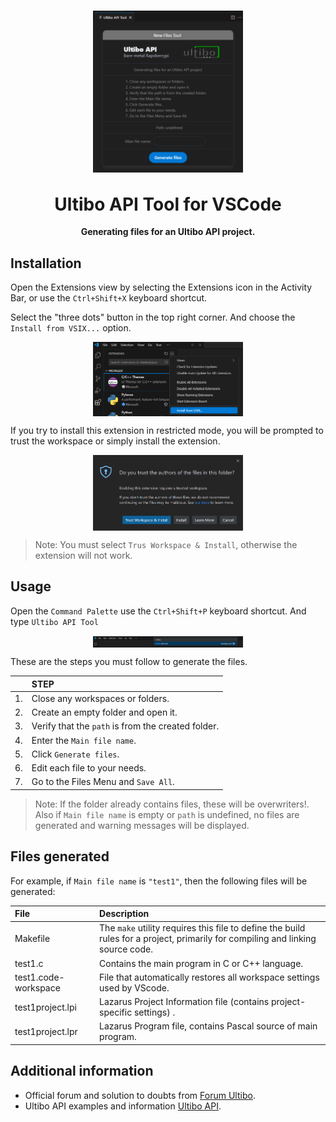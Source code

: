 <h1 align="center">
    <img align="center" src="img/main.png" width="240px" alt="UltiboAPI">
  <br>
	<br>
	Ultibo API Tool for VSCode
</h1>
<p align="center"><strong>Generating files for an Ultibo API project.</strong></p>



## Installation

Open the Extensions view by selecting the Extensions icon in the Activity Bar, or use the `Ctrl+Shift+X` keyboard shortcut.

Select the "three dots" button in the top right corner. And choose the `Install from VSIX...` option.

<p align="center">
    <img align="center" src="img/Install-from-VSIX.png" width="240px" alt="Install from VSIX">
</p>

If you try to install this extension in restricted mode, you will be prompted to trust the workspace or simply install the extension.

<p align="center">
    <img align="center" src="img/workspace-trust-install-extension.png" width="240px" alt="Install Trust">
</p>

> Note: You must select `Trus Workspace & Install`, otherwise the extension will not work.

## Usage

Open the `Command Palette` use the  `Ctrl+Shift+P` keyboard shortcut. 
And type `Ultibo API Tool`

<p align="center">
    <img align="center" src="img/Command-palette.png" width="240px" alt="Type Ultibo API Tool">
</p>

These are the steps you must follow to generate the files.

|            | STEP |
|:--------------------|:-------------|
|1.    | Close any workspaces or folders.|
|2.    | Create an empty folder and open it.|
|3.    | Verify that the `path` is from the created folder.|
|4.    | Enter the `Main file name`.|
|5.    | Click `Generate files`.|
|6.    | Edit each file to your needs.|
|7.    | Go to the Files Menu and `Save All`.|

> Note: If the folder already contains files, these will be overwriters!.  
Also if `Main file name` is empty or `path` is undefined, no files are generated and warning messages will be displayed.

## Files generated

For example, if `Main file name` is `"test1"`, then the following files will be generated:

|  File           | Description|
|:--------------------|:-------------|
| Makefile |The `make` utility requires this file to define the build rules for a project, primarily for compiling and linking source code.  |
| test1.c    | Contains the main program in C or C++ language.|
| test1.code-workspace | File that automatically restores all workspace settings used by VScode.|
| test1project.lpi     | Lazarus Project Information file (contains project-specific settings) .|
| test1project.lpr | Lazarus Program file, contains Pascal source of main program.|



## Additional information

- Official forum and solution to doubts from [Forum Ultibo](https://ultibo.org/forum/index.php).
- Ultibo API examples and information [Ultibo API](https://github.com/ultibohub/API).
